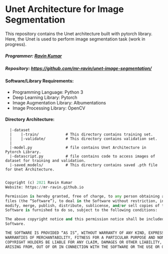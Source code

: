# Unet Architecture for Image Segmentation

This repository contains the Unet architecture built with pytorch library. Here, the Unet is used to perform image segmentation task (work in progress).

##### Programmer: [Ravin Kumar](http://mr-ravin.github.io)
##### Repository: https://github.com/mr-ravin/unet-image-segmentation/

#### Software/Library Requirements:
  - Programming Language: Python 3
  - Deep Learning Library: Pytorch
  - Image Augmentation Library: Albumentations 
  - Image Processing Library: OpenCV

#### Directory Architecture:

```python3
  |-dataset
  |    |-train/            # This directory contains training set.
  |    |-validate/         # This directory contains validation set.
  |
  |-model.py               # file contains Unet Architecture in Pytorch Library.
  |-datascript.py          # file contains code to access images of dataset for training and validation.
  |-saved_models/          # This directory contains saved .pth file for Unet Architecture.
  

```


```python
Copyright (c) 2021 Ravin Kumar
Website: https://mr-ravin.github.io

Permission is hereby granted, free of charge, to any person obtaining a copy of this software and associated documentation 
files (the “Software”), to deal in the Software without restriction, including without limitation the rights to use, copy, 
modify, merge, publish, distribute, sublicense, and/or sell copies of the Software, and to permit persons to whom the 
Software is furnished to do so, subject to the following conditions:

The above copyright notice and this permission notice shall be included in all copies or substantial portions of the 
Software.

THE SOFTWARE IS PROVIDED “AS IS”, WITHOUT WARRANTY OF ANY KIND, EXPRESS OR IMPLIED, INCLUDING BUT NOT LIMITED TO THE 
WARRANTIES OF MERCHANTABILITY, FITNESS FOR A PARTICULAR PURPOSE AND NONINFRINGEMENT. IN NO EVENT SHALL THE AUTHORS OR 
COPYRIGHT HOLDERS BE LIABLE FOR ANY CLAIM, DAMAGES OR OTHER LIABILITY, WHETHER IN AN ACTION OF CONTRACT, TORT OR OTHERWISE, 
ARISING FROM, OUT OF OR IN CONNECTION WITH THE SOFTWARE OR THE USE OR OTHER DEALINGS IN THE SOFTWARE.
```
